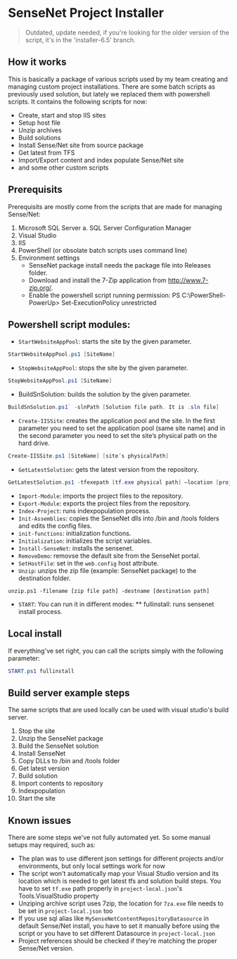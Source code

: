 # SenseNet Project Installer

> Outdated, update needed, if you're looking for the older version of the script, it's in the 'installer-6.5' branch.

## How it works

This is basically a package of various scripts used by my team creating and managing custom project installations. There are some batch scripts as previously used solution, but lately we replaced them with powershell scripts.
It contains the following scripts for now:
- Create, start and stop IIS sites
- Setup host file
- Unzip archives
- Build solutions
- Install Sense/Net site from source package
- Get latest from TFS
- Import/Export content and index populate Sense/Net site
- and some other custom scripts

## Prerequisits

Prerequisits are mostly come from the scripts that are made for managing Sense/Net:

1. Microsoft SQL Server
	a.       SQL Server Configuration Manager
2. Visual Studio
3. IIS
3. PowerShell (or obsolate batch scripts uses command line)
4. Environment settings
	- SenseNet package install needs the package file into Releases folder.
	- Download and install the 7-Zip application from http://www.7-zip.org/.
	- Enable the powershell script running permission: PS C:\PowerShell-PowerUp> Set-ExecutionPolicy unrestricted

## Powershell script modules:

- `StartWebsiteAppPool`: starts the site by the given parameter. 
```powershell
StartWebsiteAppPool.ps1 [SiteName]
```
- `StopWebsiteAppPool`: stops the site by the given parameter.
```powershell
StopWebsiteAppPool.ps1 [SiteName]
```
- BuildSnSolution: builds the solution by the given parameter.
```powershell
BuildSnSolution.ps1` -slnPath [Solution file path. It is .sln file]
```
- `Create-IISSite`: creates the application pool and the site. In the first parameter you need to set the application pool (same site name) and in the second parameter you need to set the site’s physical path on the hard drive.
```powershell
Create-IISSite.ps1 [SiteName] [site’s physicalPath]
```
- `GetLatestSolution`: gets the latest version from the repository.
```powershell
GetLatestSolution.ps1 -tfexepath [tf.exe physical path] –location [project source folder path]
```
- `Import-Module`: imports the project files to the repository.
- `Export-Module`: exports the project files from the repository.
- `Index-Project`: runs indexpopulation process.
- `Init-Assemblies`: copies the SenseNet dlls into /bin and /tools folders and edits the config files.
- `init-functions`: initialization functions.
- `Initialization`: initializes the script variables.
- `Install-SenseNet`: installs the sensenet.
- `RemoveDemo`: removse the default site from the SenseNet portal.
- `SetHostFile`: set in the `web.config` host attribute.
- `Unzip`: unzips the zip file (example: SenseNet package) to the destination folder.
```
unzip.ps1 -filename [zip file path] -destname [destination path]
```
- `START`: You can run it in different modes: 
** fullinstall: runs sensenet install process.

## Local install 

If everything've set right, you can call the scripts simply with the following parameter:
```powershell
START.ps1 fullinstall
```

## Build server example steps

The same scripts that are used locally can be used with visual studio's build server.

1.	Stop the site 
2.	Unzip the SenseNet package
3.	Build the SenseNet solution
4.	Install SenseNet
5.	Copy DLLs to /bin and /tools folder
6.	Get latest version
7.	Build solution
8.	Import contents to repository
9.	Indexpopulation
10.	Start the site 

## Known issues

There are some steps we've not fully automated yet. So some manual setups may required, such as:

- The plan was to use different json settings for different projects and/or environments, but only local settings work for now
- The script won't automatically map your Visual Studio version and its location which is needed to get latest tfs and solution build steps. You have to set `tf.exe` path properly in `project-local.json`'s Tools.VisualStudio property
- Unziping archive script uses 7zip, the location for `7za.exe` file needs to be set in `project-local.json` too
- If you use sql alias like `MySenseNetContentRepositoryDatasource` in default Sense/Net install, you have to set it manually before using the script or you have to set different Datasource in `project-local.json`
- Project references should be checked if they're matching the proper Sense/Net version.
